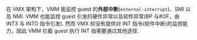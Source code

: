 
在 VMX 架构下，VMM 能监控 guest 的**外部中断**(`external-interrupt`)、SMI 以及 NMI. VMM 也能监控 guest 引发的硬件异常以及软件异常(BP 与#OF，由 INT3 与 INTO 指令引发). 然而 VMX 却没有提供对 INT 指令(软件中断)的监控能力，因此 VMM 拦截 guest 执行 INT 指需要通过其他途径. 